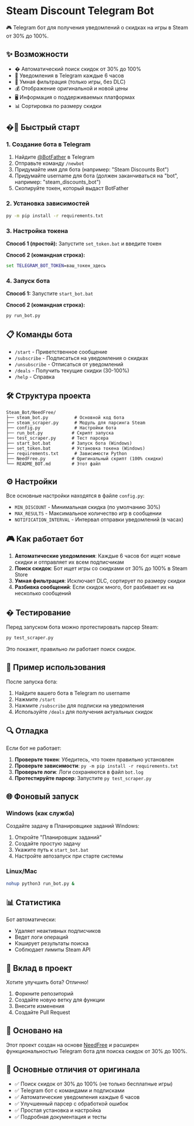 # Steam Discount Telegram Bot

🎮 Telegram бот для получения уведомлений о скидках на игры в Steam от 30% до 100%.

## ✨ Возможности

- � Автоматический поиск скидок от 30% до 100%
- 📱 Уведомления в Telegram каждые 6 часов
- 🎯 Умная фильтрация (только игры, без DLC)
- 💰 Отображение оригинальной и новой цены
- 🖥️ Информация о поддерживаемых платформах
- 📊 Сортировка по размеру скидки

## �🚀 Быстрый старт

### 1. Создание бота в Telegram

1. Найдите [@BotFather](https://t.me/BotFather) в Telegram
2. Отправьте команду `/newbot`
3. Придумайте имя для бота (например: "Steam Discounts Bot")
4. Придумайте username для бота (должен заканчиваться на "bot", например: "steam_discounts_bot")
5. Скопируйте токен, который выдаст BotFather

### 2. Установка зависимостей

```bash
py -m pip install -r requirements.txt
```

### 3. Настройка токена

**Способ 1 (простой):** Запустите `set_token.bat` и введите токен

**Способ 2 (командная строка):**
```cmd
set TELEGRAM_BOT_TOKEN=ваш_токен_здесь
```

### 4. Запуск бота

**Способ 1:** Запустите `start_bot.bat`

**Способ 2 (командная строка):**
```bash
py run_bot.py
```

## 📋 Команды бота

- `/start` - Приветственное сообщение
- `/subscribe` - Подписаться на уведомления о скидках
- `/unsubscribe` - Отписаться от уведомлений
- `/deals` - Получить текущие скидки (30-100%)
- `/help` - Справка

## 🛠️ Структура проекта

```
Steam_Bot/NeedFree/
├── steam_bot.py          # Основной код бота
├── steam_scraper.py      # Модуль для парсинга Steam
├── config.py             # Настройки бота
├── run_bot.py           # Скрипт запуска
├── test_scraper.py      # Тест парсера
├── start_bot.bat        # Запуск бота (Windows)
├── set_token.bat        # Установка токена (Windows)
├── requirements.txt      # Зависимости Python
├── NeedFree.py          # Оригинальный скрипт (100% скидки)
└── README_BOT.md        # Этот файл
```

## ⚙️ Настройки

Все основные настройки находятся в файле `config.py`:

- `MIN_DISCOUNT` - Минимальная скидка (по умолчанию 30%)
- `MAX_RESULTS` - Максимальное количество игр в сообщении
- `NOTIFICATION_INTERVAL` - Интервал отправки уведомлений (в часах)

## 🎮 Как работает бот

1. **Автоматические уведомления**: Каждые 6 часов бот ищет новые скидки и отправляет их всем подписчикам
2. **Поиск скидок**: Бот ищет игры со скидками от 30% до 100% в Steam Store
3. **Умная фильтрация**: Исключает DLC, сортирует по размеру скидки
4. **Разбивка сообщений**: Если скидок много, бот разбивает их на несколько сообщений

## � Тестирование

Перед запуском бота можно протестировать парсер Steam:

```bash
py test_scraper.py
```

Это покажет, правильно ли работает поиск скидок.

## 📱 Пример использования

После запуска бота:

1. Найдите вашего бота в Telegram по username
2. Нажмите `/start`
3. Нажмите `/subscribe` для подписки на уведомления
4. Используйте `/deals` для получения актуальных скидок

## 🔍 Отладка

Если бот не работает:

1. **Проверьте токен**: Убедитесь, что токен правильно установлен
2. **Проверьте зависимости**: `py -m pip install -r requirements.txt`
3. **Проверьте логи**: Логи сохраняются в файл `bot.log`
4. **Протестируйте парсер**: Запустите `py test_scraper.py`

## 🌐 Фоновый запуск

### Windows (как служба)

Создайте задачу в Планировщике заданий Windows:
1. Откройте "Планировщик заданий"
2. Создайте простую задачу
3. Укажите путь к `start_bot.bat`
4. Настройте автозапуск при старте системы

### Linux/Mac

```bash
nohup python3 run_bot.py &
```

## 📊 Статистика

Бот автоматически:
- Удаляет неактивных подписчиков
- Ведет логи операций
- Кэширует результаты поиска
- Соблюдает лимиты Steam API

## 🤝 Вклад в проект

Хотите улучшить бота? Отлично!

1. Форкните репозиторий
2. Создайте новую ветку для функции
3. Внесите изменения
4. Создайте Pull Request

## 📄 Основано на

Этот проект создан на основе [NeedFree](https://github.com/InJeCTrL/NeedFree) и расширен функциональностью Telegram бота для поиска скидок от 30% до 100%.

## 🎯 Основные отличия от оригинала

- ✅ Поиск скидок от 30% до 100% (не только бесплатные игры)
- ✅ Telegram бот с командами и подписками
- ✅ Автоматические уведомления каждые 6 часов
- ✅ Улучшенный парсер с обработкой ошибок
- ✅ Простая установка и настройка
- ✅ Подробная документация и тесты
